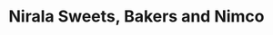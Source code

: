 ---
title: "Nirala Sweets, Bakers and Nimco"
url: /karachi/nirala-sweets-bakers-and-nimco/
shop: Bäckerei
---